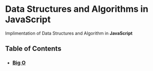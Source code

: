 <!-- Heading -->
# **Data Structures and Algorithms in JavaScript**

Implimentation of Data Structures and Algorithm in **JavaScript** 

## Table of Contents 
* ### [Big O](https://github.com/ayushbali/JavaScript-DataStructures-and-Algorithms/tree/main/Big%20O)
